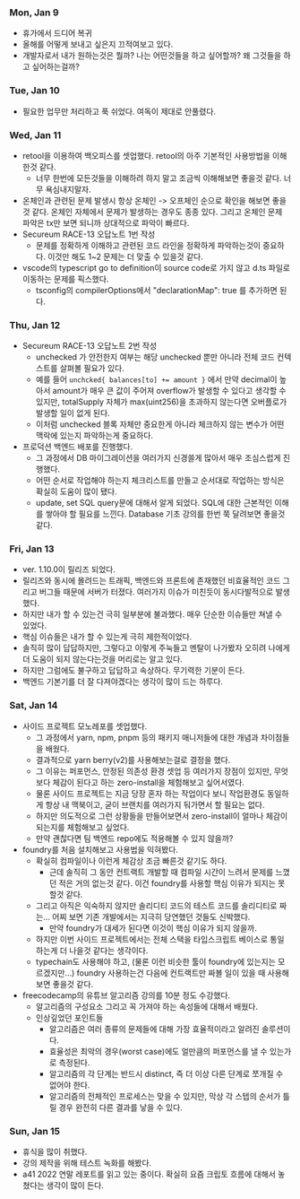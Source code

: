 ### Mon, Jan 9

- 휴가에서 드디어 복귀
- 올해를 어떻게 보내고 싶은지 끄적여보고 있다.
- 개발자로서 내가 원하는것은 뭘까? 나는 어떤것들을 하고 싶어할까? 왜 그것들을 하고 싶어하는걸까?

### Tue, Jan 10

- 필요한 업무만 처리하고 푹 쉬었다. 여독이 제대로 안풀렸다.

### Wed, Jan 11

- retool을 이용하여 백오피스를 셋업했다. retool의 아주 기본적인 사용방법을 이해한것 같다.
  - 너무 한번에 모든것들을 이해하려 하지 말고 조금씩 이해해보면 좋을것 같다. 너무 욕심내지말자.
- 온체인과 관련된 문제 발생시 항상 온체인 -> 오프체인 순으로 확인을 해보면 좋을것 같다. 온체인 자체에서 문제가 발생하는 경우도 종종 있다. 그리고 온체인 문제 파악은 tx만 보면 되니까 상대적으로 파악이 빠르다.
- Secureum RACE-13 오답노트 1번 작성
  - 문제를 정확하게 이해하고 관련된 코드 라인을 정확하게 파악하는것이 중요하다. 이것만 해도 1~2 문제는 더 맞출 수 있을것 같다.
- vscode의 typescript go to definition이 source code로 가지 않고 d.ts 파일로 이동하는 문제를 픽스했다.
  - tsconfig의 compilerOptions에서 "declarationMap": true 를 추가하면 된다.

### Thu, Jan 12

- Secureum RACE-13 오답노트 2번 작성
  - unchecked 가 안전한지 여부는 해당 unchecked 뿐만 아니라 전체 코드 컨텍스트를 살펴볼 필요가 있다.
  - 예를 들어 `unchcked{ balances[to] += amount }` 에서 만약 decimal이 높아서 amount가 매우 큰 값이 주어져 overflow가 발생할 수 있다고 생각할 수 있지만, totalSupply 자체가 max(uint256)을 초과하지 않는다면 오버플로가 발생할 일이 없게 된다.
  - 이처럼 unchecked 블록 자체만 중요한게 아니라 체크하지 않는 변수가 어떤 맥락에 있는지 파악하는게 중요하다.
- 프로덕션 백엔드 배포를 진행했다.
  - 그 과정에서 DB 마이그레이션을 여러가지 신경쓸게 많아서 매우 조심스럽게 진행했다.
  - 어떤 순서로 작업해야 하는지 체크리스트를 만들고 순서대로 작업하는 방식은 확실히 도움이 많이 됐다.
  - update, set SQL query문에 대해서 알게 되었다. SQL에 대한 근본적인 이해를 쌓아야 할 필요를 느낀다. Database 기초 강의를 한번 쭉 달려보면 좋을것 같다.

### Fri, Jan 13

- ver. 1.10.0이 릴리즈 되었다.
- 릴리즈와 동시에 몰려드는 트래픽, 백엔드와 프론트에 존재했던 비효율적인 코드 그리고 버그들 때문에 서버가 터졌다. 여러가지 이슈가 미친듯이 동시다발적으로 발생했다.
- 하지만 내가 할 수 있는건 극히 일부분에 불과했다. 매우 단순한 이슈들만 쳐낼 수 있었다.
- 핵심 이슈들은 내가 할 수 있는게 극히 제한적이었다.
- 솔직히 많이 답답하지만, 그렇다고 이렇게 주눅들고 멘탈이 나가봤자 오히려 나에게 더 도움이 되지 않는다는것을 머리로는 알고 있다.
- 하지만 그럼에도 불구하고 답답하고 속상하다. 무기력한 기분이 든다.
- 백엔드 기본기를 더 잘 다져야겠다는 생각이 많이 드는 하루다.

### Sat, Jan 14

- 사이드 프로젝트 모노레포를 셋업했다.
  - 그 과정에서 yarn, npm, pnpm 등의 패키지 매니저들에 대한 개념과 차이점들을 배웠다.
  - 결과적으로 yarn berry(v2)를 사용해보는걸로 결정을 했다.
  - 그 이유는 퍼포먼스, 안정된 의존성 환경 셋업 등 여러가지 장점이 있지만, 무엇보다 체감이 된다고 하는 zero-install을 체험해보고 싶어서였다.
  - 물론 사이드 프로젝트는 지금 당장 혼자 하는 작업이다 보니 작업환경도 동일하게 항상 내 맥북이고, 굳이 브랜치를 여러가지 둬가면서 할 필요는 없다.
  - 하지만 의도적으로 그런 상황들을 만들어보면서 zero-install이 얼마나 체감이 되는지를 체험해보고 싶었다.
  - 만약 괜찮다면 팀 백엔드 repo에도 적용해볼 수 있지 않을까?
- foundry를 처음 설치해보고 사용법을 익혀봤다.
  - 확실히 컴파일이나 이런게 체감상 조금 빠른것 같기도 하다.
    - 근데 솔직히 그 동안 컨트랙트 개발할 때 컴파일 시간이 느려서 문제를 느꼈던 적은 거의 없는것 같다. 이건 foundry를 사용할 핵심 이유가 되지는 못할것 같다.
  - 그리고 아직은 익숙하지 않지만 솔리디티 코드의 테스트 코드를 솔리디티로 짜는... 어찌 보면 기존 개발에서는 지극히 당연했던 것들도 신박했다.
    - 만약 foundry가 대세가 된다면 이것이 핵심 이유가 되지 않을까.
  - 하지만 이번 사이드 프로젝트에서는 전체 스택을 타입스크립트 베이스로 통일하는게 더 나을것 같다는 생각이다.
  - typechain도 사용해야 하고, (물론 이런 비슷한 툴이 foundry에 있는지는 모르겠지만...) foundry 사용하는건 다음에 컨트랙트만 짜볼 일이 있을 때 사용해보면 좋을것 같다.
- freecodecamp의 유튜브 알고리즘 강의를 10분 정도 수강했다.
  - 알고리즘의 구성요소 그리고 꼭 가져야 하는 속성들에 대해서 배웠다.
  - 인상깊었던 포인트들
    - 알고리즘은 여러 종류의 문제들에 대해 가장 효율적이라고 알려진 솔루션이다.
    - 효율성은 최악의 경우(worst case)에도 얼만큼의 퍼포먼스를 낼 수 있는가로 측정된다.
    - 알고리즘의 각 단계는 반드시 distinct, 즉 더 이상 다른 단계로 쪼개질 수 없어야 한다.
    - 알고리즘의 전체적인 프로세스는 맞을 수 있지만, 막상 각 스텝의 순서가 틀릴 경우 완전히 다른 결과를 낳을 수 있다.

### Sun, Jan 15

- 휴식을 많이 취했다.
- 강의 제작을 위해 테스트 녹화를 해봤다.
- a41 2022 연말 레포트를 읽고 있는 중이다. 확실히 요즘 크립토 흐름에 대해서 놓쳤다는 생각이 많이 든다.
